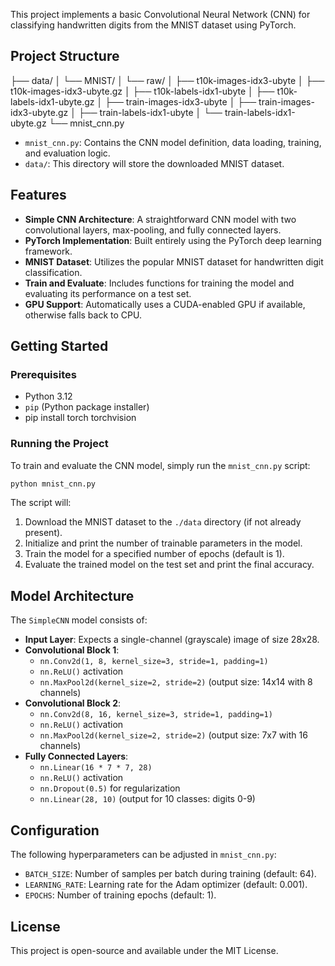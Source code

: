 This project implements a basic Convolutional Neural Network (CNN) for classifying handwritten digits from the MNIST dataset using PyTorch.

## Project Structure

├── data/
│ └── MNIST/
│ └── raw/
│ ├── t10k-images-idx3-ubyte
│ ├── t10k-images-idx3-ubyte.gz
│ ├── t10k-labels-idx1-ubyte
│ ├── t10k-labels-idx1-ubyte.gz
│ ├── train-images-idx3-ubyte
│ ├── train-images-idx3-ubyte.gz
│ ├── train-labels-idx1-ubyte
│ └── train-labels-idx1-ubyte.gz
└── mnist_cnn.py


- `mnist_cnn.py`: Contains the CNN model definition, data loading, training, and evaluation logic.
- `data/`: This directory will store the downloaded MNIST dataset.

## Features

- **Simple CNN Architecture**: A straightforward CNN model with two convolutional layers, max-pooling, and fully connected layers.
- **PyTorch Implementation**: Built entirely using the PyTorch deep learning framework.
- **MNIST Dataset**: Utilizes the popular MNIST dataset for handwritten digit classification.
- **Train and Evaluate**: Includes functions for training the model and evaluating its performance on a test set.
- **GPU Support**: Automatically uses a CUDA-enabled GPU if available, otherwise falls back to CPU.

## Getting Started

### Prerequisites

- Python 3.12
- `pip` (Python package installer)
-  pip install torch torchvision

### Running the Project

To train and evaluate the CNN model, simply run the `mnist_cnn.py` script:

```bash
python mnist_cnn.py
```

The script will:
1. Download the MNIST dataset to the `./data` directory (if not already present).
2. Initialize and print the number of trainable parameters in the model.
3. Train the model for a specified number of epochs (default is 1).
4. Evaluate the trained model on the test set and print the final accuracy.

## Model Architecture

The `SimpleCNN` model consists of:
- **Input Layer**: Expects a single-channel (grayscale) image of size 28x28.
- **Convolutional Block 1**:
    - `nn.Conv2d(1, 8, kernel_size=3, stride=1, padding=1)`
    - `nn.ReLU()` activation
    - `nn.MaxPool2d(kernel_size=2, stride=2)` (output size: 14x14 with 8 channels)
- **Convolutional Block 2**:
    - `nn.Conv2d(8, 16, kernel_size=3, stride=1, padding=1)`
    - `nn.ReLU()` activation
    - `nn.MaxPool2d(kernel_size=2, stride=2)` (output size: 7x7 with 16 channels)
- **Fully Connected Layers**:
    - `nn.Linear(16 * 7 * 7, 28)`
    - `nn.ReLU()` activation
    - `nn.Dropout(0.5)` for regularization
    - `nn.Linear(28, 10)` (output for 10 classes: digits 0-9)

## Configuration

The following hyperparameters can be adjusted in `mnist_cnn.py`:

- `BATCH_SIZE`: Number of samples per batch during training (default: 64).
- `LEARNING_RATE`: Learning rate for the Adam optimizer (default: 0.001).
- `EPOCHS`: Number of training epochs (default: 1).

## License

This project is open-source and available under the MIT License.
